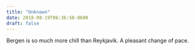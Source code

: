 ```yaml
---
title: "Unknown"
date: 2018-08-19T06:36:58-0600
draft: false
---
```


Bergen is so much more chill than Reykjavík. A pleasant change of pace.
